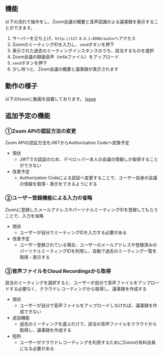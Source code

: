 ## 機能
以下の流れで操作をし、Zoom会議の概要と音声認識のよる議事録を表示することができます。


1. サーバーを立ち上げ、`http://127.0.0.1:8000/audio`へアクセス
2. ZoomのミーティングIDを入力し、`send`ボタンを押下
3. 表示された過去のミーティングインスタンスのうち、該当するものを選択
4. Zoom会議の録画音声（m4aファイル）をアップロード
5. `send`ボタンを押下
6. 少し待つと、Zoom会議の概要と議事録が表示されます



## 動作の様子
以下のIssueに動画を設置しております。
[Issue](https://github.com/lynxlevin/zoom_auto_records/issues/1)


## 追加予定の機能

### ①Zoom APIの認証方法の変更
Zoom APIの認証方法をJWTからAuthorization Codeへ変換予定
- 現状
  - JWTでの認証のため、デベロッパー本人の会議の情報しか取得することができない
- 改善予定
  - Authorization Codeによる認証へ変更することで、ユーザー自身の会議の情報を取得・表示をできるようにする


### ②ユーザー登録機能による入力の省略
Zoomに登録したメールアドレスやパーソナルミーティングIDを登録してもらうことで、入力を省略
- 現状
  - ユーザーが自分でミーティングIDを入力する必要がある
- 改善予定
  - ユーザー登録されている場合、ユーザーのメールアドレスや登録済みのパーソナルミーティングIDを利用し、自動で過去のミーティング一覧を取得・表示する


### ③音声ファイルをCloud Recordingsから取得
該当のミーティングを選択すると、ユーザーが自分で音声ファイルをアップロードする必要なく、クラウドレコーディングから取得し、議事録を作成する
- 現状
  - ユーザーが自分で音声ファイルをアップロードしなければ、議事録を作成できない
- 追加機能
  - 過去のミーティングを選ぶだけで、該当の音声ファイルをクラウドから取得し、議事録を作成する
- 短所
  - ユーザーがクラウドレコーディングを利用するためにZoomの有料会員になる必要がある